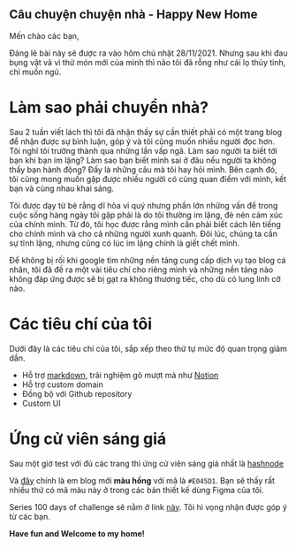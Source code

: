 ## Câu chuyện chuyện nhà - Happy New Home

Mến chào các bạn,

Đáng lẽ bài này sẽ được ra vào hôm chủ nhật 28/11/2021. Nhưng sau khi đau bụng vật vã vì thử món mới của mình thì não tôi đã rỗng như cái lọ thủy tinh, chỉ muốn ngủ.

# Làm sao phải chuyển nhà?

Sau 2 tuần viết lách thì tôi đã nhận thấy sự cần thiết phải có một trang blog để nhận được sự bình luận, góp ý và tôi cũng muốn nhiều người đọc hơn. Tôi nghĩ tôi trưởng thành qua những lần vấp ngã. Làm sao người ta biết tới bạn khi bạn im lặng? Làm sao bạn biết mình sai ở đâu nếu người ta không thấy bạn hành động? Đấy là những câu mà tôi hay hỏi mình. Bên cạnh đó, tôi cũng mong muốn gặp được nhiều người có cùng quan điểm với mình, kết bạn và cùng nhau khai sáng.

Tôi được dạy từ bé rằng dĩ hòa vi quý nhưng phần lớn những vấn đề trong cuộc sống hàng ngày tôi gặp phải là do tôi thường im lặng, đè nén cảm xúc của chính mình. Từ đó, tôi học được rằng mình cần phải biết cách lên tiếng cho chính mình và cho cả những người xunh quanh. Đôi lúc, chúng ta cần sự tĩnh lặng, nhưng cũng có lúc im lặng chính là giết chết mình. 

Để không bị rối khi google tìm những nền tảng cung cấp dịch vụ tạo blog cá nhân, tôi đã đề ra một vài tiêu chí cho riêng mình và những nền tảng nào không đáp ứng được sẽ bị gạt ra không thương tiếc, cho dù có lung linh cỡ nào.

# Các tiêu chí của tôi

Dưới đây là các tiêu chí của tôi, sắp xếp theo thứ tự mức độ quan trọng giảm dần.

- Hỗ trợ [markdown](https://www.markdownguide.org/), trải nghiệm gõ mượt mà như [Notion](https://www.notion.so/)
- Hỗ trợ custom domain
- Đồng bộ với Github repository
- Custom UI

# Ứng cử viên sáng giá 

Sau một giờ test với đủ các trang thì ứng cử viên sáng giá nhất là [hashnode](https://hashnode.com/)

Và [đây](https://nanacoder.hashnode.dev/) chính là em blog mới **màu hồng** với mã là `#E045D1`. Bạn sẽ thấy rất nhiều thứ có mã màu này ở trong các bản thiết kế dùng Figma của tôi.

Series 100 days of challenge sẽ nằm ở link [này](https://nanacoder.hashnode.dev/series/100-days-of-challenge). Tôi hi vọng nhận được góp ý từ các bạn.

**Have fun and Welcome to my home!**